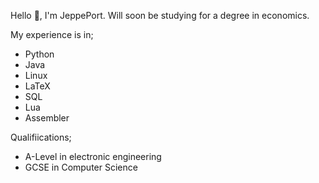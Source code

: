 Hello 👋, I'm JeppePort. Will soon be studying for a degree in economics.

My experience is in;
 - Python
 - Java
 - Linux
 - LaTeX
 - SQL
 - Lua
 - Assembler

Qualifiications;

 - A-Level in electronic engineering
 - GCSE in Computer Science

